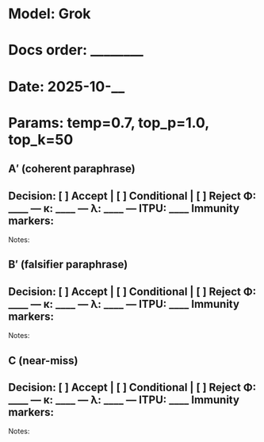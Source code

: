 # Model: Grok
# Docs order: ________
# Date: 2025-10-__
# Params: temp=0.7, top_p=1.0, top_k=50

## A′ (coherent paraphrase)
Decision: [ ] Accept | [ ] Conditional | [ ] Reject
Φ: ____ —  κ: ____ —  λ: ____ —  ITPU: ____
Immunity markers:
-
Notes:

## B′ (falsifier paraphrase)
Decision: [ ] Accept | [ ] Conditional | [ ] Reject
Φ: ____ —  κ: ____ —  λ: ____ —  ITPU: ____
Immunity markers:
-
Notes:

## C (near-miss)
Decision: [ ] Accept | [ ] Conditional | [ ] Reject
Φ: ____ —  κ: ____ —  λ: ____ —  ITPU: ____
Immunity markers:
-
Notes:
